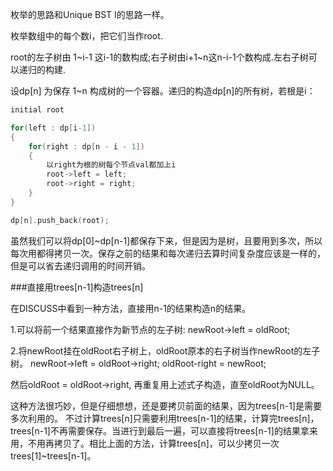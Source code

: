 枚举的思路和Unique BST I的思路一样。

枚举数组中的每个数i，把它们当作root.

root的左子树由 1~i-1 这i-1的数构成;右子树由i+1~n这n-i-1个数构成.左右子树可以递归的构建.

设dp[n] 为保存 1~n 构成树的一个容器。递归的构造dp[n]的所有树，若根是i：
``` cpp
initial root

for(left : dp[i-1])
{
    for(right : dp[n - i - 1])
    {
        以right为根的树每个节点val都加上i
        root->left = left;
        root->right = right;
    }
}

dp[n].push_back(root);
```

虽然我们可以将dp[0]~dp[n-1]都保存下来，但是因为是树，且要用到多次，所以每次用都得拷贝一次。保存之前的结果和每次递归去算时间复杂度应该是一样的，但是可以省去递归调用的时间开销。

###直接用trees[n-1]构造trees[n]

在DISCUSS中看到一种方法，直接用n-1的结果构造n的结果。

1.可以将前一个结果直接作为新节点的左子树:
newRoot->left = oldRoot;

2.将newRoot挂在oldRoot右子树上，oldRoot原本的右子树当作newRoot的左子树。
newRoot->left = oldRoot->right;
oldRoot-right = newRoot;

然后oldRoot = oldRoot->right, 再重复用上述式子构造，直至oldRoot为NULL。


这种方法很巧妙，但是仔细想想，还是要拷贝前面的结果，因为trees[n-1]是需要多次利用的。
不过计算trees[n]只需要利用trees[n-1]的结果，计算完trees[n]，trees[n-1]不再需要保存。当进行到最后一遍，可以直接将trees[n-1]的结果拿来用，不用再拷贝了。相比上面的方法，计算trees[n]，可以少拷贝一次trees[1]~trees[n-1]。